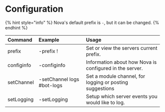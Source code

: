 # Configuration

{% hint style="info" %}
Nova's default prefix is `-`, but it can be changed.
{% endhint %}

| Command | Example | Usage |
| :--- | :--- | :--- |
| prefix | -prefix ! | Set or view the servers current prefix. |
| configinfo | -configinfo | Information about how Nova is configured in the server. |
| setChannel | -setChannel logs #bot-logs | Set a module channel, for logging or posting suggestions |
| setLogging | -setLogging | Setup which server events you would like to log.

